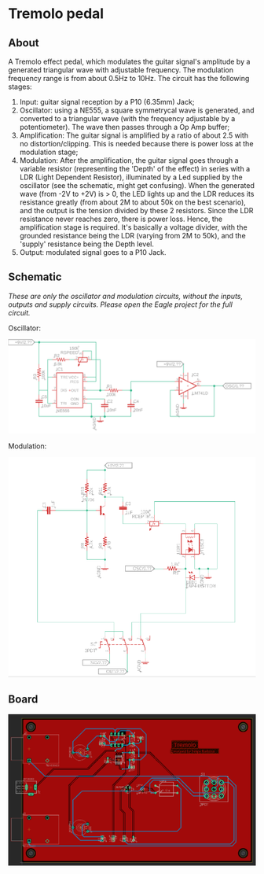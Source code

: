 # Tremolo pedal

## About
A Tremolo effect pedal, which modulates the guitar signal's amplitude by a generated triangular wave with adjustable frequency. The modulation frequency range is from about 0.5Hz to 10Hz. The circuit has the following stages:

1. Input: guitar signal reception by a P10 (6.35mm) Jack;
2. Oscillator: using a NE555, a square symmetrycal wave is generated, and converted to a triangular wave (with the frequency adjustable by a potentiometer). The wave then passes through a Op Amp buffer;
3. Amplification: The guitar signal is amplified by a ratio of about 2.5 with no distortion/clipping. This is needed because there is power loss at the modulation stage;
4. Modulation: After the amplification, the guitar signal goes through a variable resistor (representing the 'Depth' of the effect) in series with a LDR (Light Dependent Resistor), illuminated by a Led supplied by the oscillator (see the schematic, might get confusing). When the generated wave (from -2V to +2V) is > 0, the LED lights up and the LDR reduces its resistance greatly (from about 2M to about 50k on the best scenario), and the output is the tension divided by these 2 resistors. Since the LDR resistance never reaches zero, there is power loss. Hence, the amplification stage is required. It's basically a voltage divider, with the grounded resistance being the LDR (varying from 2M to 50k), and the 'supply' resistance being the Depth level.
5. Output: modulated signal goes to a P10 Jack.

## Schematic
*These are only the oscillator and modulation circuits, without the inputs, outputs and supply circuits. Please open the Eagle project for the full circuit.*

Oscillator:

![Oscillator schematic](https://github.com/felipeb-oliveira/Tremolo-pedal/blob/master/images/oscillator.PNG)

Modulation:

![Modulation schematic](https://github.com/felipeb-oliveira/Tremolo-pedal/blob/master/images/modulation.PNG)

## Board
![Board](https://github.com/felipeb-oliveira/Tremolo-pedal/blob/master/images/board.PNG)


